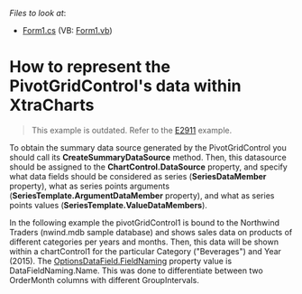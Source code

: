 <!-- default file list -->
*Files to look at*:

* [Form1.cs](./CS/Form1.cs) (VB: [Form1.vb](./VB/Form1.vb))
<!-- default file list end -->
# How to represent the PivotGridControl's data within XtraCharts


> This example is outdated. Refer to the [E2911](https://github.com/DevExpress-Examples/how-to-visualize-pivot-grid-data-via-the-xtracharts-suite-e2911) example.


To obtain the summary data source generated by the PivotGridControl you should call its <strong>CreateSummaryDataSource</strong> method. Then, this datasource should be assigned to the **ChartControl.DataSource** property, and specify what data fields should be considered as series (**SeriesDataMember** property), what as series points arguments (**SeriesTemplate.ArgumentDataMember** property), and what as series points values (**SeriesTemplate.ValueDataMembers**).

In the following example the pivotGridControl1 is bound to the Northwind Traders (nwind.mdb sample database) and shows sales data on products of different categories per years and months. Then, this data will be shown within a chartControl1 for the particular Category ("Beverages") and Year (2015). The [OptionsDataField.FieldNaming](https://docs.devexpress.com/CoreLibraries/DevExpress.XtraPivotGrid.PivotGridOptionsDataField.FieldNaming) property value is DataFieldNaming.Name. This was done to differentiate between two OrderMonth columns with different GroupIntervals.